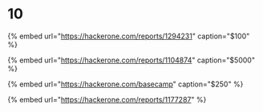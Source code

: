 # 10

{% embed url="https://hackerone.com/reports/1294231" caption="$100" %}

{% embed url="https://hackerone.com/reports/1104874" caption="$5000" %}

{% embed url="https://hackerone.com/basecamp" caption="$250" %}



{% embed url="https://hackerone.com/reports/1177287" %}




